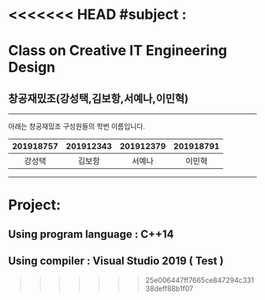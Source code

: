 <<<<<<< HEAD
#subject : 
=======
# Class on Creative IT Engineering Design
## 창공재밌조(강성택,김보항,서예나,이민혁)



-----------------------------------------------

아래는 창공재밌조 구성원들의 학번 이름입니다.

|201918757| 201912343 | 201912379 | 201918791 |
| :---: | :---: | :---: | :---: |
| 강성택 | 김보항 | 서예나 | 이민혁 |


------------------------------------------------
# Project: 


## Using program language : C++14
## Using compiler : Visual Studio 2019 ( Test )


>>>>>>> 25e006447ff7665ce847294c33138deff88b1f07
